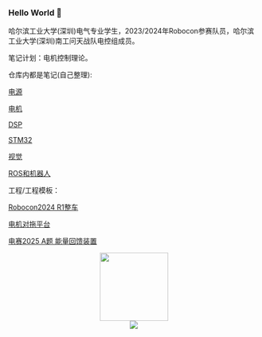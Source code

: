 ### Hello World 👋

哈尔滨工业大学(深圳)电气专业学生，2023/2024年Robocon参赛队员，哈尔滨工业大学(深圳)南工问天战队电控组成员。

笔记计划：电机控制理论。

仓库内都是笔记(自己整理):

[电源](https://github.com/SSC202/Power)

[电机](https://github.com/SSC202/Engine)

[DSP](https://github.com/SSC202/DSP)

[STM32](https://github.com/SSC202/STM32_Basic)

[视觉](https://github.com/SSC202/Visual)

[ROS和机器人](https://github.com/SSC202/Robot)

工程/工程模板：

[Robocon2024 R1整车](https://github.com/SSC202/WTR_R1_V3)

[电机对拖平台](https://github.com/SSC202/FOC_Project)

[电赛2025 A题 能量回馈装置](https://github.com/SSC202/Three_Port_ACDC_Converter)


<div align="center"> <img height="137px" src="https://github-readme-stats.vercel.app/api?username=SSC202&hide_title=true&hide_border=true&show_icons=trueline_height=21&title_color=008000&icon_color=008000&theme=transparent" /> </div>

<div align="center"> <img src="https://github-readme-stats.vercel.app/api/top-langs/?username=SSC202&hide_title=true&hide_border=true&layout=compact&langs_count=6&icon_color=fff&theme=transparent" /> </div>
<!--
**SSC202/SSC202** is a ✨ _special_ ✨ repository because its `README.md` (this file) appears on your GitHub profile.

Here are some ideas to get you started:

- 🔭 I’m currently working on ...
- 🌱 I’m currently learning ...
- 👯 I’m looking to collaborate on ...
- 🤔 I’m looking for help with ...
- 💬 Ask me about ...
- 📫 How to reach me: ...
- 😄 Pronouns: ...
- ⚡ Fun fact: ...
-->
